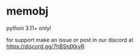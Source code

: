 # memobj
python 3.11+ only!

for support make an issue or post in our discord at https://discord.gg/7hBStdXkyR
